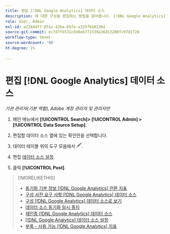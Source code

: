 ```yaml
---
title: 편집 [!DNL Google Analytics] 데이터 소스
description: 에 대한 구성을 편집하는 방법을 알아봅니다. [!DNL Google Analytics] 데이터 소스.
role: User, Admin
exl-id: a23444f7-8f4c-42ba-b5fe-a325fb18136d
source-git-commit: ec7d7f5531c038eb772339a36d13208fc97d2728
workflow-type: tm+mt
source-wordcount: '96'
ht-degree: 1%

---
```


# 편집 [!DNL Google Analytics] 데이터 소스

*기관 관리자(기본 역할), Adobe 계정 관리자 및 관리자만*

1. 메인 메뉴에서 **[!UICONTROL Search]> [!UICONTROL Admin] >[!UICONTROL Data Source Setup]**.

1. 편집할 데이터 소스 옆에 있는 확인란을 선택합니다.

1. 데이터 테이블 위의 도구 모음에서 ![편집](/help/search-social-commerce/assets/edit.png "편집").

1. 편집 [데이터 소스 설정](data-source-settings.md).

1. 클릭 **[!UICONTROL Post]**.

>[!MORELIKETHIS]
>
>* [동기화 기본 정보 [!DNL Google Analytics] 전환 지표](data-source-about.md)
>* [구성 사전 요구 사항 [!DNL Google Analytics] 데이터 소스](data-source-prerequisites.md)
>* [구성 [!DNL Google Analytics] 데이터 소스로 보기](data-source-configure.md)
>* [데이터 소스 동기화 일시 중지](data-source-pause.md)
>* [재인증 [!DNL Google Analytics] 데이터 소스](data-source-reauthenticate.md)
>* [[!DNL Google Analytics] 데이터 소스 설정](data-source-settings.md)
>* [부록 - 사용 가능 [!DNL Google Analytics] 지표](data-source-ga-metrics.md)
